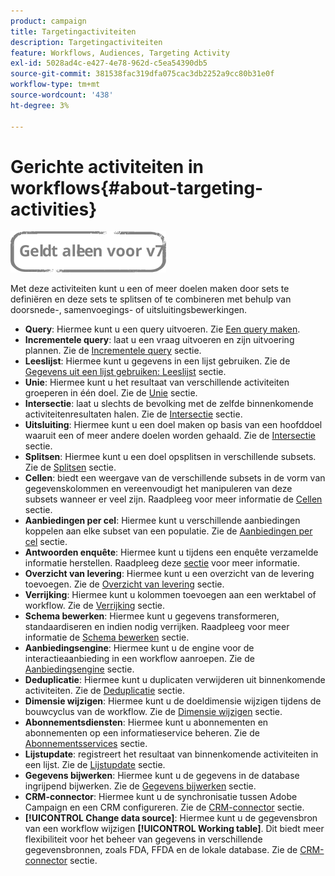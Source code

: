 ```yaml
---
product: campaign
title: Targetingactiviteiten
description: Targetingactiviteiten
feature: Workflows, Audiences, Targeting Activity
exl-id: 5028ad4c-e427-4e78-962d-c5ea54390db5
source-git-commit: 381538fac319dfa075cac3db2252a9cc80b31e0f
workflow-type: tm+mt
source-wordcount: '438'
ht-degree: 3%

---
```


# Gerichte activiteiten in workflows{#about-targeting-activities}

![](../../assets/v7-only.svg)

Met deze activiteiten kunt u een of meer doelen maken door sets te definiëren en deze sets te splitsen of te combineren met behulp van doorsnede-, samenvoegings- of uitsluitingsbewerkingen.

* **Query**: Hiermee kunt u een query uitvoeren. Zie [Een query maken](query.md#creating-a-query).
* **Incrementele query**: laat u een vraag uitvoeren en zijn uitvoering plannen. Zie de [Incrementele query](incremental-query.md) sectie.
* **Leeslijst**: Hiermee kunt u gegevens in een lijst gebruiken. Zie de [Gegevens uit een lijst gebruiken: Leeslijst](../../platform/using/import-export-workflows.md#using-data-from-a-list--read-list) sectie.
* **Unie**: Hiermee kunt u het resultaat van verschillende activiteiten groeperen in één doel. Zie de [Unie](union.md) sectie.
* **Intersectie**: laat u slechts de bevolking met de zelfde binnenkomende activiteitenresultaten halen. Zie de [Intersectie](intersection.md) sectie.
* **Uitsluiting**: Hiermee kunt u een doel maken op basis van een hoofddoel waaruit een of meer andere doelen worden gehaald. Zie de [Intersectie](intersection.md) sectie.
* **Splitsen**: Hiermee kunt u een doel opsplitsen in verschillende subsets. Zie de [Splitsen](split.md) sectie.
* **Cellen**: biedt een weergave van de verschillende subsets in de vorm van gegevenskolommen en vereenvoudigt het manipuleren van deze subsets wanneer er veel zijn. Raadpleeg voor meer informatie de [Cellen](cells.md) sectie.
* **Aanbiedingen per cel**: Hiermee kunt u verschillende aanbiedingen koppelen aan elke subset van een populatie. Zie de [Aanbiedingen per cel](offers-by-cell.md) sectie.
* **Antwoorden enquête**: Hiermee kunt u tijdens een enquête verzamelde informatie herstellen. Raadpleeg deze [sectie](../../surveys/using/getting-started-with-surveys.md) voor meer informatie.
* **Overzicht van levering**: Hiermee kunt u een overzicht van de levering toevoegen. Zie de [Overzicht van levering](../../workflow/using/delivery-outline.md) sectie.
* **Verrijking**: Hiermee kunt u kolommen toevoegen aan een werktabel of workflow. Zie de [Verrijking](../../workflow/using/enrichment.md) sectie.
* **Schema bewerken**: Hiermee kunt u gegevens transformeren, standaardiseren en indien nodig verrijken. Raadpleeg voor meer informatie de [Schema bewerken](../../workflow/using/edit-schema.md) sectie.
* **Aanbiedingsengine**: Hiermee kunt u de engine voor de interactieaanbieding in een workflow aanroepen. Zie de [Aanbiedingsengine](../../workflow/using/offer-engine.md) sectie.
* **Deduplicatie**: Hiermee kunt u duplicaten verwijderen uit binnenkomende activiteiten. Zie de [Deduplicatie](../../workflow/using/deduplication.md) sectie.
* **Dimensie wijzigen**: Hiermee kunt u de doeldimensie wijzigen tijdens de bouwcyclus van de workflow. Zie de [Dimensie wijzigen](../../workflow/using/change-dimension.md) sectie.
* **Abonnementsdiensten**: Hiermee kunt u abonnementen en abonnementen op een informatieservice beheren. Zie de [Abonnementsservices](../../workflow/using/subscription-services.md) sectie.
* **Lijstupdate**: registreert het resultaat van binnenkomende activiteiten in een lijst. Zie de [Lijstupdate](../../workflow/using/list-update.md) sectie.
* **Gegevens bijwerken**: Hiermee kunt u de gegevens in de database ingrijpend bijwerken. Zie de [Gegevens bijwerken](../../workflow/using/update-data.md) sectie.
* **CRM-connector**: Hiermee kunt u de synchronisatie tussen Adobe Campaign en een CRM configureren. Zie de [CRM-connector](../../workflow/using/crm-connector.md) sectie.
* **[!UICONTROL Change data source]**: Hiermee kunt u de gegevensbron van een workflow wijzigen **[!UICONTROL Working table]**. Dit biedt meer flexibiliteit voor het beheer van gegevens in verschillende gegevensbronnen, zoals FDA, FFDA en de lokale database. Zie de [CRM-connector](../../workflow/using/change-data-source.md) sectie.
